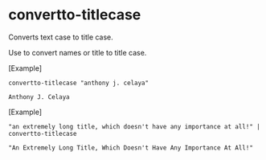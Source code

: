 # convertto-titlecase 

Converts text case to title case.

Use to convert names or title to title case.


[Example]
```
convertto-titlecase "anthony j. celaya"

Anthony J. Celaya
```

[Example]
```
"an extremely long title, which doesn't have any importance at all!" | convertto-titlecase

"An Extremely Long Title, Which Doesn't Have Any Importance At All!"
```
